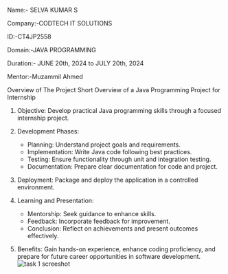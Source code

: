 Name:- SELVA KUMAR S 

Company:-CODTECH IT SOLUTIONS

ID:-CT4JP2558

Domain:-JAVA PROGRAMMING

Duration:- JUNE 20th, 2024 to JULY 20th, 2024

Mentor:-Muzammil Ahmed

Overview of The Project
Short Overview of a Java Programming Project for Internship

1. Objective: Develop practical Java programming skills through a focused internship project.
  
2. Development Phases:
   - Planning: Understand project goals and requirements.
   - Implementation: Write Java code following best practices.
   - Testing: Ensure functionality through unit and integration testing.
   - Documentation: Prepare clear documentation for code and project.
  
3. Deployment: Package and deploy the application in a controlled environment.
  
4. Learning and Presentation:
   - Mentorship: Seek guidance to enhance skills.
   - Feedback: Incorporate feedback for improvement.
   - Conclusion: Reflect on achievements and present outcomes effectively.

5. Benefits: Gain hands-on experience, enhance coding proficiency, and prepare for future career opportunities in software development.
![task 1 screeshot](https://github.com/SELVAKUMAR-05/CODTECH-Task1/assets/152629730/e293632f-668b-415b-8bb6-4e1499592c02)
